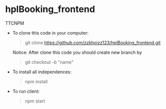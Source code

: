 # hplBooking_frontend
TTCNPM
* To clone this code in your computer:
  > git clone https://github.com/zzkhoizz123/hplBooking_frontend.git
  
  Notice: After clone this code you should create new branch by 
  > git checkout -b "name"
* To install all independences:
  > npm install 
* To run client:
  > npm start
